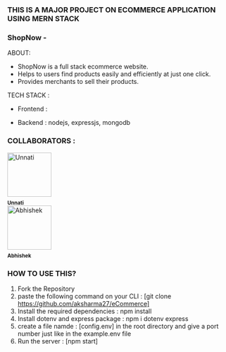 ### THIS IS A MAJOR PROJECT ON ECOMMERCE APPLICATION USING MERN STACK

### ShopNow -

ABOUT:
-  ShopNow is a full stack ecommerce website.
-  Helps to users find products easily and efficiently at just one click.
-  Provides merchants to sell their products.

TECH STACK : 
- Frontend : 

- Backend : nodejs, expressjs, mongodb

### COLLABORATORS : 
<div>
<a display="inline;" href="https://github.com/unnatigupta2019"><img src="https://avatars.githubusercontent.com/u/97681594?v=4" width="100px;" alt="Unnati"/><sub><br/><b>Unnati</b></sub></a><br/>
</div>
<div>
<a display="inline;" href="http://www.github.com/aksharma27/"><img src="https://avatars.githubusercontent.com/u/83135634?v=4" width="100px;" border-radius="50%;" alt="Abhishek"/><sub><br/><b>Abhishek</b></sub></a>
</div>
<!-- <a href="https://github.com/all-contributors/all-contributors/commits?author=King-BR" title="Documentation"> -->

### HOW TO USE THIS?
1) Fork the Repository
2) paste the following command on your CLI : [git clone https://github.com/aksharma27/eCommerce]
3) Install the required dependencies : npm install
4) Install dotenv and express package : npm i dotenv express 
5) create a file namde : [config.env] in the root directory and give a port number just like in the example.env file
6) Run the server : [npm start]


